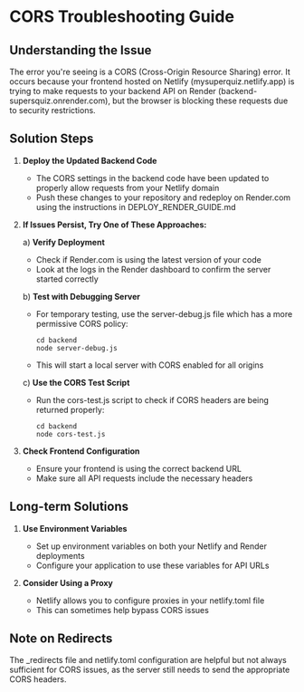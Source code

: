 # CORS Troubleshooting Guide

## Understanding the Issue

The error you're seeing is a CORS (Cross-Origin Resource Sharing) error. It occurs because your frontend hosted on Netlify (mysuperquiz.netlify.app) is trying to make requests to your backend API on Render (backend-supersquiz.onrender.com), but the browser is blocking these requests due to security restrictions.

## Solution Steps

1. **Deploy the Updated Backend Code**

   - The CORS settings in the backend code have been updated to properly allow requests from your Netlify domain
   - Push these changes to your repository and redeploy on Render.com using the instructions in DEPLOY_RENDER_GUIDE.md

2. **If Issues Persist, Try One of These Approaches:**

   a) **Verify Deployment**

   - Check if Render.com is using the latest version of your code
   - Look at the logs in the Render dashboard to confirm the server started correctly

   b) **Test with Debugging Server**

   - For temporary testing, use the server-debug.js file which has a more permissive CORS policy:
     ```
     cd backend
     node server-debug.js
     ```
   - This will start a local server with CORS enabled for all origins

   c) **Use the CORS Test Script**

   - Run the cors-test.js script to check if CORS headers are being returned properly:
     ```
     cd backend
     node cors-test.js
     ```

3. **Check Frontend Configuration**
   - Ensure your frontend is using the correct backend URL
   - Make sure all API requests include the necessary headers

## Long-term Solutions

1. **Use Environment Variables**

   - Set up environment variables on both your Netlify and Render deployments
   - Configure your application to use these variables for API URLs

2. **Consider Using a Proxy**
   - Netlify allows you to configure proxies in your netlify.toml file
   - This can sometimes help bypass CORS issues

## Note on Redirects

The \_redirects file and netlify.toml configuration are helpful but not always sufficient for CORS issues, as the server still needs to send the appropriate CORS headers.
